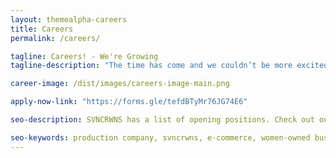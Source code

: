 ```yaml
---
layout: themealpha-careers
title: Careers
permalink: /careers/

tagline: Careers! - We're Growing
tagline-description: "The time has come and we couldn’t be more excited to expand on our talent and company.  We’re looking for women artists in tech, design and media who are passionate about supporting other women artists and entrepreneurs.  Join our team, check out the open positions below."

career-image: /dist/images/careers-image-main.png

apply-now-link: "https://forms.gle/tefdBTyMr76JG74E6"

seo-description: SVNCRWNS has a list of opening positions. Check out our Careers page. Apply today.

seo-keywords: production company, svncrwns, e-commerce, women-owned businesses, photography, consulting, business operations, videography, pop-up installation, pop-up shop, exhibitions, films, documentaries, special projects, black women artists, black women in business
---
```


